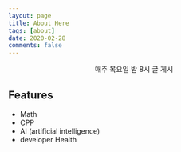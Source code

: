 ```yaml
---
layout: page
title: About Here
tags: [about]
date: 2020-02-28
comments: false
---
```

    
<center>매주 목요일 밤 8시 글 게시</center>

## Features
* Math <br/>                                                 
* CPP <br/>                                                 
* AI (artificial intelligence) <br/>
* developer Health <br/>                                               
